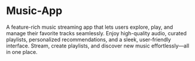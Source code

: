# Music-App
A feature-rich music streaming app that lets users explore, play, and manage their favorite tracks seamlessly. Enjoy high-quality audio, curated playlists, personalized recommendations, and a sleek, user-friendly interface. Stream, create playlists, and discover new music effortlessly—all in one place.
